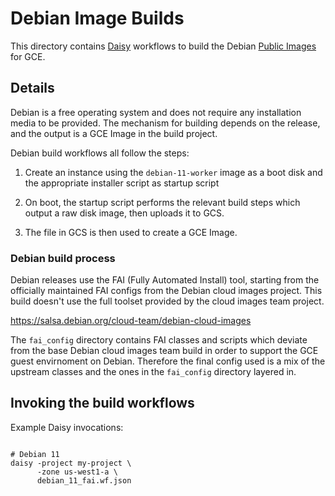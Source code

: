 # Debian Image Builds

This directory contains [Daisy] workflows to build the Debian [Public Images]
for GCE.

[Daisy]: https://github.com/GoogleCloudPlatform/compute-daisy/tree/master/docs
[Public Images]: https://cloud.google.com/compute/docs/images#os-compute-support

## Details

Debian is a free operating system and does not require any installation media to
be provided. The mechanism for building depends on the release, and the output
is a GCE Image in the build project.

Debian build workflows all follow the steps:

1. Create an instance using the `debian-11-worker` image as a boot disk and the
   appropriate installer script as startup script

1. On boot, the startup script performs the relevant build steps which output a
   raw disk image, then uploads it to GCS.

1. The file in GCS is then used to create a GCE Image.

### Debian build process

Debian releases use the FAI (Fully Automated Install) tool, starting from the
officially maintained FAI configs from the Debian cloud images project. This
build doesn't use the full toolset provided by the cloud images team project.

https://salsa.debian.org/cloud-team/debian-cloud-images

The `fai_config` directory contains FAI classes and scripts which deviate from
the base Debian cloud images team build in order to support the GCE guest
envirnoment on Debian. Therefore the final config used is a mix of the upstream
classes and the ones in the `fai_config` directory layered in.

## Invoking the build workflows

Example Daisy invocations:
```shell

# Debian 11
daisy -project my-project \
      -zone us-west1-a \
      debian_11_fai.wf.json
```
